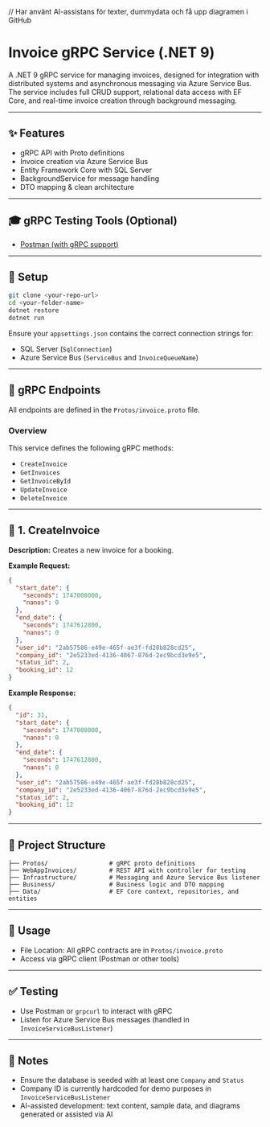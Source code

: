 // Har använt AI-assistans för texter, dummydata och få upp diagramen i GitHub

# Invoice gRPC Service (.NET 9)

A .NET 9 gRPC service for managing invoices, designed for integration with distributed systems and asynchronous messaging via Azure Service Bus. The service includes full CRUD support, relational data access with EF Core, and real-time invoice creation through background messaging.

---

## ✨ Features

* gRPC API with Proto definitions
* Invoice creation via Azure Service Bus
* Entity Framework Core with SQL Server
* BackgroundService for message handling
* DTO mapping & clean architecture

---

## 🎓 gRPC Testing Tools (Optional)

* [Postman (with gRPC support)](https://www.postman.com/)

---

## 🚀 Setup

```bash
git clone <your-repo-url>
cd <your-folder-name>
dotnet restore
dotnet run
```

Ensure your `appsettings.json` contains the correct connection strings for:

* SQL Server (`SqlConnection`)
* Azure Service Bus (`ServiceBus` and `InvoiceQueueName`)

---

## 🔗 gRPC Endpoints

All endpoints are defined in the `Protos/invoice.proto` file.

### Overview

This service defines the following gRPC methods:

* `CreateInvoice`
* `GetInvoices`
* `GetInvoiceById`
* `UpdateInvoice`
* `DeleteInvoice`

---

## 🔢 1. CreateInvoice

**Description:** Creates a new invoice for a booking.

**Example Request:**

```json
{
  "start_date": {
    "seconds": 1747008000,
    "nanos": 0
  },
  "end_date": {
    "seconds": 1747612800,
    "nanos": 0
  },
  "user_id": "2ab57586-e49e-465f-ae3f-fd28b828cd25",
  "company_id": "2e5233ed-4136-4067-876d-2ec9bcd3e9e5",
  "status_id": 2,
  "booking_id": 12
}
```

**Example Response:**

```json
{
  "id": 31,
  "start_date": {
    "seconds": 1747008000,
    "nanos": 0
  },
  "end_date": {
    "seconds": 1747612800,
    "nanos": 0
  },
  "user_id": "2ab57586-e49e-465f-ae3f-fd28b828cd25",
  "company_id": "2e5233ed-4136-4067-876d-2ec9bcd3e9e5",
  "status_id": 2,
  "booking_id": 12
}
```

---

## 📁 Project Structure

```
├── Protos/                 # gRPC proto definitions
├── WebAppInvoices/         # REST API with controller for testing
├── Infrastructure/         # Messaging and Azure Service Bus listener
├── Business/               # Business logic and DTO mapping
├── Data/                   # EF Core context, repositories, and entities
```

---

## 🔧 Usage

* File Location: All gRPC contracts are in `Protos/invoice.proto`
* Access via gRPC client (Postman or other tools)

---

## ✅ Testing

* Use Postman or `grpcurl` to interact with gRPC
* Listen for Azure Service Bus messages (handled in `InvoiceServiceBusListener`)

---

## 📄 Notes

* Ensure the database is seeded with at least one `Company` and `Status`
* Company ID is currently hardcoded for demo purposes in `InvoiceServiceBusListener`
* AI-assisted development: text content, sample data, and diagrams generated or assisted via AI

 

